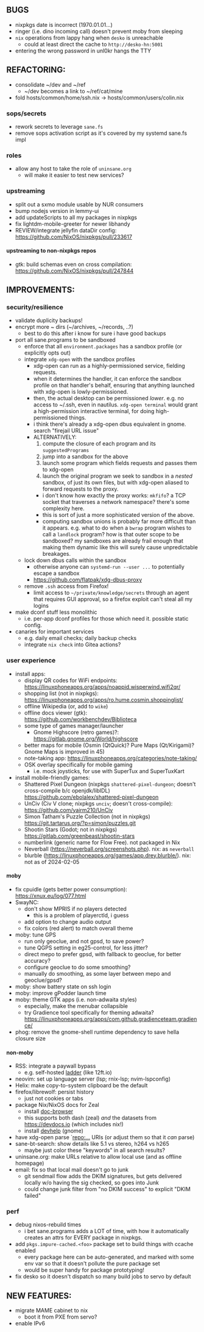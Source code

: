## BUGS
- nixpkgs date is incorrect (1970.01.01...)
- ringer (i.e. dino incoming call) doesn't prevent moby from sleeping
- `nix` operations from lappy hang when `desko` is unreachable
  - could at least direct the cache to `http://desko-hn:5001`
- entering the wrong password in unl0kr hangs the TTY

## REFACTORING:
- consolidate ~/dev and ~/ref
  - ~/dev becomes a link to ~/ref/cat/mine
- fold hosts/common/home/ssh.nix -> hosts/common/users/colin.nix

### sops/secrets
- rework secrets to leverage `sane.fs`
- remove sops activation script as it's covered by my systemd sane.fs impl

### roles
- allow any host to take the role of `uninsane.org`
  - will make it easier to test new services?

### upstreaming
- split out a sxmo module usable by NUR consumers
- bump nodejs version in lemmy-ui
- add updateScripts to all my packages in nixpkgs
- fix lightdm-mobile-greeter for newer libhandy
- REVIEW/integrate jellyfin dataDir config: <https://github.com/NixOS/nixpkgs/pull/233617>

#### upstreaming to non-nixpkgs repos
- gtk: build schemas even on cross compilation: <https://github.com/NixOS/nixpkgs/pull/247844>


## IMPROVEMENTS:
### security/resilience
- validate duplicity backups!
- encrypt more ~ dirs (~/archives, ~/records, ..?)
  - best to do this after i know for sure i have good backups
- port all sane.programs to be sandboxed
  - enforce that all `environment.packages` has a sandbox profile (or explicitly opts out)
  - integrate `xdg-open` with the sandbox profiles
    - xdg-open can run as a highly-permissioned service, fielding requests.
    - when it determines the handler, it can enforce the sandbox profile on that handler's behalf,
      ensuring that anything launched with xdg-open is lowly-permissioned.
    - then, the actual desktop can be permissioned *lower*. e.g. no access to ~/.ssh, even in nautilus.
      `xdg-open terminal` would grant a high-permission interactive terminal, for doing high-permissioned things.
    - i think there's already a xdg-open dbus equivalent in gnome. search "firejail URL issue"
    - ALTERNATIVELY:
      1. compute the closure of each program and its `suggestedPrograms`
      2. jump into a sandbox for the above
      3. launch some program which fields requests and passes them to xdg-open
      4. launch the original program we seek to sandbox in a _nested_ sandbox, of just its own files, but with xdg-open aliased to forward requests to the proxy.
      - i don't know how exactly the proxy works: `mkfifo`? a TCP socket that traverses a network namespace? there's some complexity here.
      - this is sort of just a more sophisticated version of the above.
      - computing sandbox unions is probably far more difficult than it appears. e.g. what to do when a `bwrap` program wishes to call a `landlock` program? how is that outer scope to be sandboxed? my sandboxes are already frail enough that making them dynamic like this will surely cause unpredictable breakages.
  - lock down dbus calls within the sandbox
    - otherwise anyone can `systemd-run --user ...` to potentially escape a sandbox
    - <https://github.com/flatpak/xdg-dbus-proxy>
  - remove `.ssh` access from Firefox!
    - limit access to `~/private/knowledge/secrets` through an agent that requires GUI approval, so a firefox exploit can't steal all my logins
- make dconf stuff less monolithic
  - i.e. per-app dconf profiles for those which need it. possible static config.
- canaries for important services
  - e.g. daily email checks; daily backup checks
  - integrate `nix check` into Gitea actions?

### user experience
- install apps:
  - display QR codes for WiFi endpoints: <https://linuxphoneapps.org/apps/noappid.wisperwind.wifi2qr/>
  - shopping list (not in nixpkgs): <https://linuxphoneapps.org/apps/ro.hume.cosmin.shoppinglist/>
  - offline Wikipedia (or, add to `wike`)
  - offline docs viewer (gtk): <https://github.com/workbenchdev/Biblioteca>
  - some type of games manager/launcher
    - Gnome Highscore (retro games)?: <https://gitlab.gnome.org/World/highscore>
  - better maps for mobile (Osmin (QtQuick)? Pure Maps (Qt/Kirigami)? Gnome Maps is improved in 45)
  - note-taking app: <https://linuxphoneapps.org/categories/note-taking/>
  - OSK overlay specifically for mobile gaming
    - i.e. mock joysticks, for use with SuperTux and SuperTuxKart
- install mobile-friendly games:
  - Shattered Pixel Dungeon (nixpkgs `shattered-pixel-dungeon`; doesn't cross-compile b/c openjdk/libIDL) <https://github.com/ebolalex/shattered-pixel-dungeon>
  - UnCiv (Civ V clone; nixpkgs `unciv`; doesn't cross-compile):  <https://github.com/yairm210/UnCiv>
  - Simon Tatham's Puzzle Collection (not in nixpkgs) <https://git.tartarus.org/?p=simon/puzzles.git>
  - Shootin Stars  (Godot; not in nixpkgs) <https://gitlab.com/greenbeast/shootin-stars>
  - numberlink (generic name for Flow Free). not packaged in Nix
  - Neverball (https://neverball.org/screenshots.php). nix: as `neverball`
  - blurble (https://linuxphoneapps.org/games/app.drey.blurble/). nix: not as of 2024-02-05

#### moby
- fix cpuidle (gets better power consumption): <https://xnux.eu/log/077.html>
- SwayNC:
  - don't show MPRIS if no players detected
    - this is a problem of playerctld, i guess
  - add option to change audio output
  - fix colors (red alert) to match overall theme
- moby: tune GPS
  - run only geoclue, and not gpsd, to save power?
  - tune QGPS setting in eg25-control, for less jitter?
  - direct mepo to prefer gpsd, with fallback to geoclue, for better accuracy?
  - configure geoclue to do some smoothing?
  - manually do smoothing, as some layer between mepo and geoclue/gpsd?
- moby: show battery state on ssh login
- moby: improve gPodder launch time
- moby: theme GTK apps (i.e. non-adwaita styles)
  - especially, make the menubar collapsible
  - try Gradience tool specifically for theming adwaita? <https://linuxphoneapps.org/apps/com.github.gradienceteam.gradience/>
- phog: remove the gnome-shell runtime dependency to save hella closure size

#### non-moby
- RSS: integrate a paywall bypass
  - e.g. self-hosted [ladder](https://github.com/everywall/ladder) (like 12ft.io)
- neovim: set up language server (lsp; rnix-lsp; nvim-lspconfig)
- Helix: make copy-to-system clipboard be the default
- firefox/librewolf: persist history
  - just not cookies or tabs
- package Nix/NixOS docs for Zeal
  - install [doc-browser](https://github.com/qwfy/doc-browser)
  - this supports both dash (zeal) *and* the datasets from <https://devdocs.io> (which includes nix!)
  - install [devhelp](https://wiki.gnome.org/Apps/Devhelp)  (gnome)
- have xdg-open parse `<repo:...> URIs (or adjust them so that it _can_ parse)
- sane-bt-search: show details like 5.1 vs stereo, h264 vs h265
  - maybe just color these "keywords" in all search results?
- uninsane.org: make URLs relative to allow local use (and as offline homepage)
- email: fix so that local mail doesn't go to junk
  - git sendmail flow adds the DKIM signatures, but gets delivered locally w/o having the sig checked, so goes into Junk
  - could change junk filter from "no DKIM success" to explicit "DKIM failed"

### perf
- debug nixos-rebuild times
  - i bet sane.programs adds a LOT of time, with how it automatically creates an attrs for EVERY package in nixpkgs.
- add `pkgs.impure-cached.<foo>` package set to build things with ccache enabled
  - every package here can be auto-generated, and marked with some env var so that it doesn't pollute the pure package set
  - would be super handy for package prototyping!
- fix desko so it doesn't dispatch so many build jobs to servo by default

## NEW FEATURES:
- migrate MAME cabinet to nix
  - boot it from PXE from servo?
- enable IPv6
